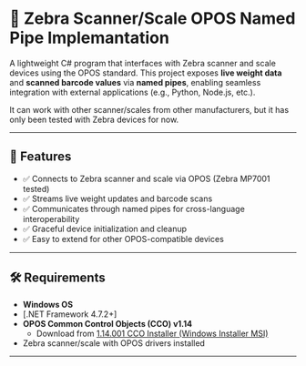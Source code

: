 # 🧭 Zebra Scanner/Scale OPOS Named Pipe Implemantation

A lightweight C# program that interfaces with Zebra scanner and scale devices using the OPOS standard. This project exposes **live weight data** and **scanned barcode values** via **named pipes**, enabling seamless integration with external applications (e.g., Python, Node.js, etc.).

It can work with other scanner/scales from other manufacturers, but it has only been tested with Zebra devices for now.

---

## 🚀 Features

- ✅ Connects to Zebra scanner and scale via OPOS (Zebra MP7001 tested)
- ✅ Streams live weight updates and barcode scans
- ✅ Communicates through named pipes for cross-language interoperability
- ✅ Graceful device initialization and cleanup
- ✅ Easy to extend for other OPOS-compatible devices

---

## 🛠 Requirements

- **Windows OS**
- [.NET Framework 4.7.2+]
- **OPOS Common Control Objects (CCO) v1.14**
  - Download from [1.14.001 CCO Installer (Windows Installer MSI)](http://monroecs.com/oposccos_current.htm)
- Zebra scanner/scale with OPOS drivers installed
---
